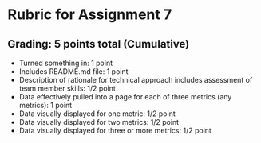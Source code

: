 # Rubric for Assignment 7
## Grading: 5 points total (Cumulative)
 - Turned something in: 1 point  
 - Includes README.md file: 1 point  
 - Description of rationale for technical approach includes assessment of team member skills: 1/2 point  
 - Data effectively pulled into a page for each of three metrics (any metrics): 1 point
 - Data visually displayed for one metric: 1/2 point
 - Data visually displayed for two metrics: 1/2 point
 - Data visually displayed for three or more metrics: 1/2 point 